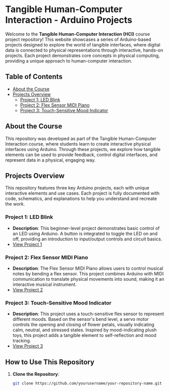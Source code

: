 # Tangible Human-Computer Interaction - Arduino Projects

Welcome to the **Tangible Human-Computer Interaction (HCI)** course project repository! This website showcases a series of Arduino-based projects designed to explore the world of tangible interfaces, where digital data is connected to physical representations through interactive, hands-on projects. Each project demonstrates core concepts in physical computing, providing a unique approach to human-computer interaction.

## Table of Contents
- [About the Course](#about-the-course)
- [Projects Overview](#projects-overview)
  - [Project 1: LED Blink](#project-1-led-blink)
  - [Project 2: Flex Sensor MIDI Piano](#project-2-flex-sensor-midi-piano)
  - [Project 3: Touch-Sensitive Mood Indicator](#project-3-touch-sensitive-mood-indicator)
  

## About the Course
This repository was developed as part of the Tangible Human-Computer Interaction course, where students learn to create interactive physical interfaces using Arduino. Through these projects, we explore how tangible elements can be used to provide feedback, control digital interfaces, and represent data in a physical, engaging way.

## Projects Overview
This repository features three key Arduino projects, each with unique interactive elements and use cases. Each project is fully documented with code, schematics, and explanations to help you understand and recreate the work.

### Project 1: LED Blink
- **Description**: This beginner-level project demonstrates basic control of an LED using Arduino. A button is integrated to toggle the LED on and off, providing an introduction to input/output controls and circuit basics.
- [View Project 1](Projects/project1.html)

### Project 2: Flex Sensor MIDI Piano
- **Description**: The Flex Sensor MIDI Piano allows users to control musical notes by bending a flex sensor. This project combines Arduino with MIDI communication to translate physical movements into sound, making it an interactive musical instrument.
- [View Project 2](Projects/project2.html)

### Project 3: Touch-Sensitive Mood Indicator
- **Description**: This project uses a touch-sensitive flex sensor to represent different moods. Based on the sensor's bend level, a servo motor controls the opening and closing of flower petals, visually indicating calm, neutral, and stressed states. Inspired by mood-indicating plush toys, this project adds a tangible element to self-reflection and mood tracking.
- [View Project 3](Projects/project3.html)

## How to Use This Repository
1. **Clone the Repository**:
   ```bash
   git clone https://github.com/yourusername/your-repository-name.git
